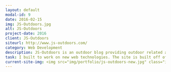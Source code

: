 ```yaml
---
layout: default
modal-id: 9
date: 2016-02-15
img: JS-Outdoors.jpg
alt: JS-Outdoors
project-date: 2016
client: JS-Outdoors
siteurl: http://www.js-outdoors.com/
category: Web Development
description: JS-Outdoors is an outdoor blog providing outdoor related articles, tips, reviews.
task: I built to work on new web technologies. The site is built off of Jekyll, using Grunt as a task runner, as well as Bourbon and Neat for styling and a mobile friendly design.
current-site-img: <img src="img/portfolio/js-outdoors-new.jpg" class="img-responsive" alt="">
---
```

